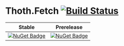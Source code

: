 # Thoth.Fetch [![Build Status](https://dev.azure.com/thoth-org/Thoth.Fetch/_apis/build/status/thoth-org.Thoth.Fetch?branchName=master)](https://dev.azure.com/thoth-org/Thoth.Fetch/_build/latest?definitionId=3&branchName=master)

| Stable | Prerelease
--- | ---
[![NuGet Badge](https://buildstats.info/nuget/Thoth.Fetch)](https://www.nuget.org/packages/Thoth.Fetch/) | [![NuGet Badge](https://buildstats.info/nuget/Thoth.Fetch?includePreReleases=true)](https://www.nuget.org/packages/Thoth.Fetch/)
